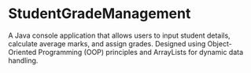 # StudentGradeManagement
A Java console application that allows users to input student details, calculate average marks, and assign grades. Designed using Object-Oriented Programming (OOP) principles and ArrayLists for dynamic data handling.
